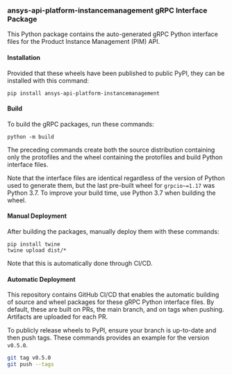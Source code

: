 ### ansys-api-platform-instancemanagement gRPC Interface Package

This Python package contains the auto-generated gRPC Python interface files for
the Product Instance Management (PIM) API.


#### Installation

Provided that these wheels have been published to public PyPI, they can be
installed with this command:

```
pip install ansys-api-platform-instancemanagement
```

#### Build

To build the gRPC packages, run these commands:

```
python -m build
```

The preceding commands create both the source distribution containing only the protofiles
and the wheel containing the protofiles and build Python interface files.

Note that the interface files are identical regardless of the version of Python
used to generate them, but the last pre-built wheel for ``grpcio~=1.17`` was
Python 3.7. To improve your build time, use Python 3.7 when building the
wheel.


#### Manual Deployment

After building the packages, manually deploy them with these commands:

```
pip install twine
twine upload dist/*
```

Note that this is automatically done through CI/CD.


#### Automatic Deployment

This repository contains GitHub CI/CD that enables the automatic building of
source and wheel packages for these gRPC Python interface files. By default,
these are built on PRs, the main branch, and on tags when pushing. Artifacts
are uploaded for each PR.

To publicly release wheels to PyPI, ensure your branch is up-to-date and then
push tags. These commands provides an example for the version ``v0.5.0``.

```bash
git tag v0.5.0
git push --tags
```
